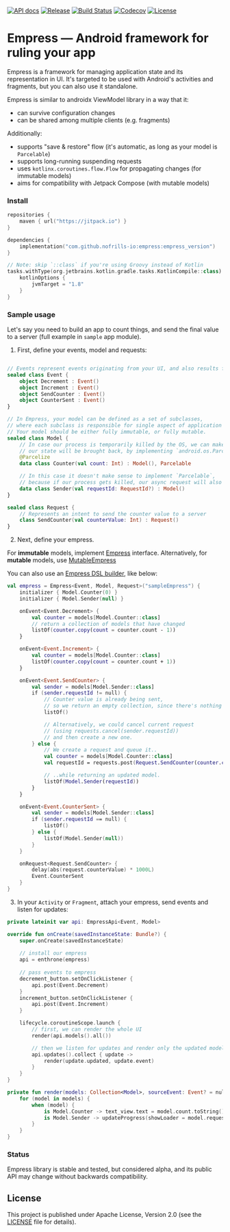 [![API docs](https://img.shields.io/badge/API-docs-%2346C800.svg)](https://nofrills.io/empress/dokka/empress/index.html)
[![Release](https://jitpack.io/v/nofrills-io/empress.svg)](https://jitpack.io/#nofrills-io/empress)
[![Build Status](https://travis-ci.com/nofrills-io/empress.svg?branch=master)](https://travis-ci.com/nofrills-io/empress)
[![Codecov](https://img.shields.io/codecov/c/github/nofrills-io/empress)](https://codecov.io/gh/nofrills-io/empress)
[![License](https://img.shields.io/badge/license-Apache%202.0-blue.svg)](https://github.com/nofrills-io/empress/blob/master/LICENSE)

# Empress — Android framework for ruling your app

Empress is a framework for managing application state and its representation in UI.
It's targeted to be used with Android's activities and fragments, but you can also use it standalone.

Empress is similar to androidx ViewModel library in a way that it:
- can survive configuration changes
- can be shared among multiple clients (e.g. fragments)

Additionally:
- supports "save & restore" flow (it's automatic, as long as your model is `Parcelable`)
- supports long-running suspending requests
- uses `kotlinx.coroutines.flow.Flow` for propagating changes (for immutable models)
- aims for compatibility with Jetpack Compose (with mutable models)

### Install

```kotlin
repositories {
    maven { url("https://jitpack.io") }
}

dependencies {
    implementation("com.github.nofrills-io:empress:empress_version")
}

// Note: skip `::class` if you're using Groovy instead of Kotlin
tasks.withType(org.jetbrains.kotlin.gradle.tasks.KotlinCompile::class).configureEach {
    kotlinOptions {
        jvmTarget = "1.8"
    }
}
```

### Sample usage

Let's say you need to build an app to count things, and send the final value to a server
(full example in `sample` app module).

1. First, define your events, model and requests:

```kotlin

// Events represent events originating from your UI, and also results from performing Requests
sealed class Event {
    object Decrement : Event()
    object Increment : Event()
    object SendCounter : Event()
    object CounterSent : Event()
}

// In Empress, your model can be defined as a set of subclasses,
// where each subclass is responsible for single aspect of application state.
// Your model should be either fully immutable, or fully mutable.
sealed class Model {
    // In case our process is temporarily killed by the OS, we can make sure
    // our state will be brought back, by implementing `android.os.Parcelable`
    @Parcelize
    data class Counter(val count: Int) : Model(), Parcelable

    // In this case it doesn't make sense to implement `Parcelable`,
    // because if our process gets killed, our async request will also die
    data class Sender(val requestId: RequestId?) : Model()
}

sealed class Request {
    // Represents an intent to send the counter value to a server
    class SendCounter(val counterValue: Int) : Request()
}
```

2. Next, define your empress.

For __immutable__ models, implement [Empress](dokka/empress/io.nofrills.empress/-empress/index.html)
interface. Alternatively, for __mutable__ models, use [MutableEmpress](dokka/empress/io.nofrills.empress/-mutable-empress/index.html)

You can also use an [Empress DSL builder](dokka/empress/io.nofrills.empress.builder/index.html), like below:

```kotlin
val empress = Empress<Event, Model, Request>("sampleEmpress") {
    initializer { Model.Counter(0) }
    initializer { Model.Sender(null) }

    onEvent<Event.Decrement> {
        val counter = models[Model.Counter::class]
        // return a collection of models that have changed
        listOf(counter.copy(count = counter.count - 1))
    }

    onEvent<Event.Increment> {
        val counter = models[Model.Counter::class]
        listOf(counter.copy(count = counter.count + 1))
    }

    onEvent<Event.SendCounter> {
        val sender = models[Model.Sender::class]
        if (sender.requestId != null) {
            // Counter value is already being sent,
            // so we return an empty collection, since there's nothing to be done.
            listOf()

            // Alternatively, we could cancel current request 
            // (using requests.cancel(sender.requestId)) 
            // and then create a new one.
        } else {
            // We create a request and queue it..
            val counter = models[Model.Counter::class]
            val requestId = requests.post(Request.SendCounter(counter.count))

            // ..while returning an updated model.
            listOf(Model.Sender(requestId))
        }
    }

    onEvent<Event.CounterSent> {
        val sender = models[Model.Sender::class]
        if (sender.requestId == null) {
            listOf()
        } else {
            listOf(Model.Sender(null))
        }
    }

    onRequest<Request.SendCounter> {
        delay(abs(request.counterValue) * 1000L)
        Event.CounterSent
    }
}
```

3. In your `Activity` or `Fragment`, attach your empress, send events and listen for updates:

```kotlin
private lateinit var api: EmpressApi<Event, Model>

override fun onCreate(savedInstanceState: Bundle?) {
    super.onCreate(savedInstanceState)
    
    // install our empress
    api = enthrone(empress)
    
    // pass events to empress
    decrement_button.setOnClickListener {
        api.post(Event.Decrement)
    }
    increment_button.setOnClickListener {
        api.post(Event.Increment)
    }

    lifecycle.coroutineScope.launch {
        // first, we can render the whole UI
        render(api.models().all())

        // then we listen for updates and render only the updated models
        api.updates().collect { update ->
            render(update.updated, update.event)
        }
    }
}

private fun render(models: Collection<Model>, sourceEvent: Event? = null) {
    for (model in models) {
        when (model) {
            is Model.Counter -> text_view.text = model.count.toString()
            is Model.Sender -> updateProgress(showLoader = model.requestId != null)
        }
    }
}
```

### Status

Empress library is stable and tested, but considered alpha,
and its public API may change without backwards compatibility.

## License

This project is published under Apache License, Version 2.0 (see the [LICENSE](https://github.com/nofrills-io/empress/blob/master/LICENSE) file for details).
